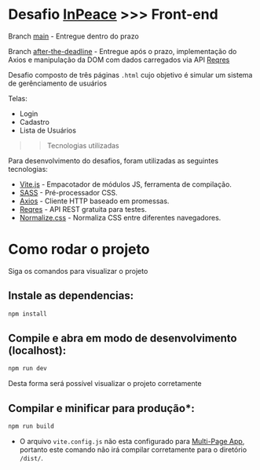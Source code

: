# Desafio [InPeace](https://inpeaceapp.com/) >>> Front-end

Branch [main](https://github.com/HenriqueMoroziniHupp/in-peace-desafio) - Entregue dentro do prazo

Branch [after-the-deadline](https://github.com/HenriqueMoroziniHupp/in-peace-desafio/tree/after-the-deadline) - Entregue após o prazo, implementação do Axios e manipulação da DOM com dados carregados via API [Reqres](https://reqres.in/)

Desafio composto de três páginas `.html` cujo objetivo é simular um sistema de gerênciamento de usuários

Telas:
* Login
* Cadastro
* Lista de Usuários

>> Tecnologias utilizadas

Para desenvolvimento do desafios, foram utilizadas as seguintes tecnologias:

* [Vite.js](https://vitejs.dev/) - Empacotador de módulos JS, ferramenta de compilação.
* [SASS](https://sass-lang.com/) - Pré-processador CSS.
* [Axios](https://axios-http.com/ptbr/) - Cliente HTTP baseado em promessas.
* [Reqres](https://reqres.in/) - API REST gratuita para testes.
* [Normalize.css](https://necolas.github.io/normalize.css/) - Normaliza CSS entre diferentes navegadores.


# Como rodar o projeto

Siga os comandos para visualizar o projeto
## Instale as dependencias:

```sh
npm install
```

## Compile e abra em modo de desenvolvimento (localhost):

```sh
npm run dev
```
Desta forma será possível visualizar o projeto corretamente

## Compilar e minificar para produção*:

```sh
npm run build
```

* O arquivo `vite.config.js` não esta configurado para [Multi-Page App](https://vitejs.dev/guide/build.html#multi-page-app), portanto este comando não irá compilar corretamente para o diretório `/dist/`. 
